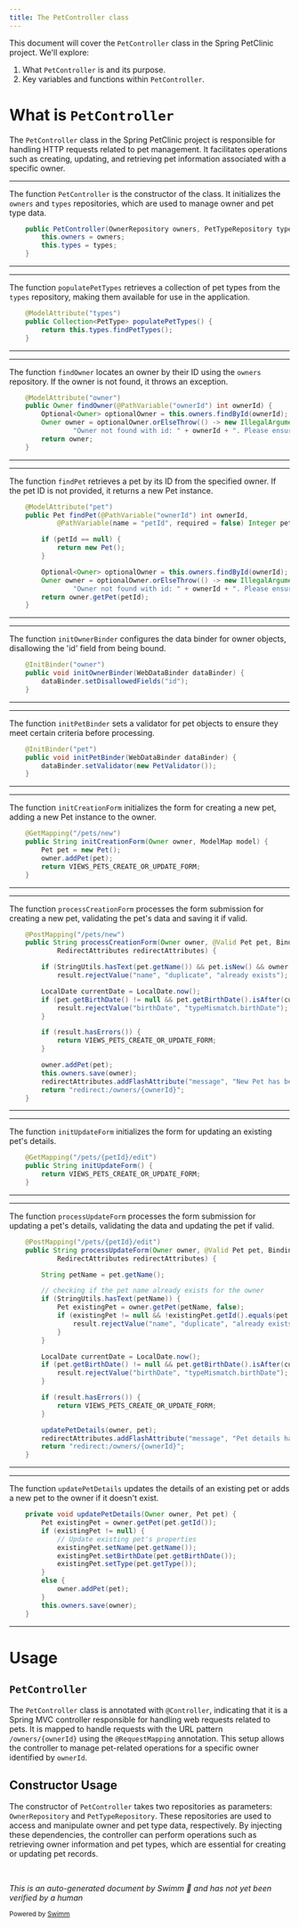 ```yaml
---
title: The PetController class
---
```

This document will cover the <SwmToken path="src/main/java/org/springframework/samples/petclinic/owner/PetController.java" pos="53:3:3" line-data="	public PetController(OwnerRepository owners, PetTypeRepository types) {">`PetController`</SwmToken> class in the Spring PetClinic project. We'll explore:

1. What <SwmToken path="src/main/java/org/springframework/samples/petclinic/owner/PetController.java" pos="53:3:3" line-data="	public PetController(OwnerRepository owners, PetTypeRepository types) {">`PetController`</SwmToken> is and its purpose.
2. Key variables and functions within <SwmToken path="src/main/java/org/springframework/samples/petclinic/owner/PetController.java" pos="53:3:3" line-data="	public PetController(OwnerRepository owners, PetTypeRepository types) {">`PetController`</SwmToken>.

# What is <SwmToken path="src/main/java/org/springframework/samples/petclinic/owner/PetController.java" pos="53:3:3" line-data="	public PetController(OwnerRepository owners, PetTypeRepository types) {">`PetController`</SwmToken>

The <SwmToken path="src/main/java/org/springframework/samples/petclinic/owner/PetController.java" pos="53:3:3" line-data="	public PetController(OwnerRepository owners, PetTypeRepository types) {">`PetController`</SwmToken> class in the Spring PetClinic project is responsible for handling HTTP requests related to pet management. It facilitates operations such as creating, updating, and retrieving pet information associated with a specific owner.

<SwmSnippet path="/src/main/java/org/springframework/samples/petclinic/owner/PetController.java" line="53">

---

The function <SwmToken path="src/main/java/org/springframework/samples/petclinic/owner/PetController.java" pos="53:3:3" line-data="	public PetController(OwnerRepository owners, PetTypeRepository types) {">`PetController`</SwmToken> is the constructor of the class. It initializes the <SwmToken path="src/main/java/org/springframework/samples/petclinic/owner/PetController.java" pos="53:7:7" line-data="	public PetController(OwnerRepository owners, PetTypeRepository types) {">`owners`</SwmToken> and <SwmToken path="src/main/java/org/springframework/samples/petclinic/owner/PetController.java" pos="53:12:12" line-data="	public PetController(OwnerRepository owners, PetTypeRepository types) {">`types`</SwmToken> repositories, which are used to manage owner and pet type data.

```java
	public PetController(OwnerRepository owners, PetTypeRepository types) {
		this.owners = owners;
		this.types = types;
	}
```

---

</SwmSnippet>

<SwmSnippet path="/src/main/java/org/springframework/samples/petclinic/owner/PetController.java" line="58">

---

The function <SwmToken path="src/main/java/org/springframework/samples/petclinic/owner/PetController.java" pos="59:8:8" line-data="	public Collection&lt;PetType&gt; populatePetTypes() {">`populatePetTypes`</SwmToken> retrieves a collection of pet types from the <SwmToken path="src/main/java/org/springframework/samples/petclinic/owner/PetController.java" pos="58:5:5" line-data="	@ModelAttribute(&quot;types&quot;)">`types`</SwmToken> repository, making them available for use in the application.

```java
	@ModelAttribute("types")
	public Collection<PetType> populatePetTypes() {
		return this.types.findPetTypes();
	}
```

---

</SwmSnippet>

<SwmSnippet path="/src/main/java/org/springframework/samples/petclinic/owner/PetController.java" line="63">

---

The function <SwmToken path="src/main/java/org/springframework/samples/petclinic/owner/PetController.java" pos="64:5:5" line-data="	public Owner findOwner(@PathVariable(&quot;ownerId&quot;) int ownerId) {">`findOwner`</SwmToken> locates an owner by their ID using the <SwmToken path="src/main/java/org/springframework/samples/petclinic/owner/PetController.java" pos="65:12:12" line-data="		Optional&lt;Owner&gt; optionalOwner = this.owners.findById(ownerId);">`owners`</SwmToken> repository. If the owner is not found, it throws an exception.

```java
	@ModelAttribute("owner")
	public Owner findOwner(@PathVariable("ownerId") int ownerId) {
		Optional<Owner> optionalOwner = this.owners.findById(ownerId);
		Owner owner = optionalOwner.orElseThrow(() -> new IllegalArgumentException(
				"Owner not found with id: " + ownerId + ". Please ensure the ID is correct "));
		return owner;
	}
```

---

</SwmSnippet>

<SwmSnippet path="/src/main/java/org/springframework/samples/petclinic/owner/PetController.java" line="71">

---

The function <SwmToken path="src/main/java/org/springframework/samples/petclinic/owner/PetController.java" pos="72:5:5" line-data="	public Pet findPet(@PathVariable(&quot;ownerId&quot;) int ownerId,">`findPet`</SwmToken> retrieves a pet by its ID from the specified owner. If the pet ID is not provided, it returns a new Pet instance.

```java
	@ModelAttribute("pet")
	public Pet findPet(@PathVariable("ownerId") int ownerId,
			@PathVariable(name = "petId", required = false) Integer petId) {

		if (petId == null) {
			return new Pet();
		}

		Optional<Owner> optionalOwner = this.owners.findById(ownerId);
		Owner owner = optionalOwner.orElseThrow(() -> new IllegalArgumentException(
				"Owner not found with id: " + ownerId + ". Please ensure the ID is correct "));
		return owner.getPet(petId);
	}
```

---

</SwmSnippet>

<SwmSnippet path="/src/main/java/org/springframework/samples/petclinic/owner/PetController.java" line="85">

---

The function <SwmToken path="src/main/java/org/springframework/samples/petclinic/owner/PetController.java" pos="86:5:5" line-data="	public void initOwnerBinder(WebDataBinder dataBinder) {">`initOwnerBinder`</SwmToken> configures the data binder for owner objects, disallowing the 'id' field from being bound.

```java
	@InitBinder("owner")
	public void initOwnerBinder(WebDataBinder dataBinder) {
		dataBinder.setDisallowedFields("id");
	}
```

---

</SwmSnippet>

<SwmSnippet path="/src/main/java/org/springframework/samples/petclinic/owner/PetController.java" line="90">

---

The function <SwmToken path="src/main/java/org/springframework/samples/petclinic/owner/PetController.java" pos="91:5:5" line-data="	public void initPetBinder(WebDataBinder dataBinder) {">`initPetBinder`</SwmToken> sets a validator for pet objects to ensure they meet certain criteria before processing.

```java
	@InitBinder("pet")
	public void initPetBinder(WebDataBinder dataBinder) {
		dataBinder.setValidator(new PetValidator());
	}
```

---

</SwmSnippet>

<SwmSnippet path="/src/main/java/org/springframework/samples/petclinic/owner/PetController.java" line="95">

---

The function <SwmToken path="src/main/java/org/springframework/samples/petclinic/owner/PetController.java" pos="96:5:5" line-data="	public String initCreationForm(Owner owner, ModelMap model) {">`initCreationForm`</SwmToken> initializes the form for creating a new pet, adding a new Pet instance to the owner.

```java
	@GetMapping("/pets/new")
	public String initCreationForm(Owner owner, ModelMap model) {
		Pet pet = new Pet();
		owner.addPet(pet);
		return VIEWS_PETS_CREATE_OR_UPDATE_FORM;
	}
```

---

</SwmSnippet>

<SwmSnippet path="/src/main/java/org/springframework/samples/petclinic/owner/PetController.java" line="102">

---

The function <SwmToken path="src/main/java/org/springframework/samples/petclinic/owner/PetController.java" pos="103:5:5" line-data="	public String processCreationForm(Owner owner, @Valid Pet pet, BindingResult result,">`processCreationForm`</SwmToken> processes the form submission for creating a new pet, validating the pet's data and saving it if valid.

```java
	@PostMapping("/pets/new")
	public String processCreationForm(Owner owner, @Valid Pet pet, BindingResult result,
			RedirectAttributes redirectAttributes) {

		if (StringUtils.hasText(pet.getName()) && pet.isNew() && owner.getPet(pet.getName(), true) != null)
			result.rejectValue("name", "duplicate", "already exists");

		LocalDate currentDate = LocalDate.now();
		if (pet.getBirthDate() != null && pet.getBirthDate().isAfter(currentDate)) {
			result.rejectValue("birthDate", "typeMismatch.birthDate");
		}

		if (result.hasErrors()) {
			return VIEWS_PETS_CREATE_OR_UPDATE_FORM;
		}

		owner.addPet(pet);
		this.owners.save(owner);
		redirectAttributes.addFlashAttribute("message", "New Pet has been Added");
		return "redirect:/owners/{ownerId}";
	}
```

---

</SwmSnippet>

<SwmSnippet path="/src/main/java/org/springframework/samples/petclinic/owner/PetController.java" line="124">

---

The function <SwmToken path="src/main/java/org/springframework/samples/petclinic/owner/PetController.java" pos="125:5:5" line-data="	public String initUpdateForm() {">`initUpdateForm`</SwmToken> initializes the form for updating an existing pet's details.

```java
	@GetMapping("/pets/{petId}/edit")
	public String initUpdateForm() {
		return VIEWS_PETS_CREATE_OR_UPDATE_FORM;
	}
```

---

</SwmSnippet>

<SwmSnippet path="/src/main/java/org/springframework/samples/petclinic/owner/PetController.java" line="129">

---

The function <SwmToken path="src/main/java/org/springframework/samples/petclinic/owner/PetController.java" pos="130:5:5" line-data="	public String processUpdateForm(Owner owner, @Valid Pet pet, BindingResult result,">`processUpdateForm`</SwmToken> processes the form submission for updating a pet's details, validating the data and updating the pet if valid.

```java
	@PostMapping("/pets/{petId}/edit")
	public String processUpdateForm(Owner owner, @Valid Pet pet, BindingResult result,
			RedirectAttributes redirectAttributes) {

		String petName = pet.getName();

		// checking if the pet name already exists for the owner
		if (StringUtils.hasText(petName)) {
			Pet existingPet = owner.getPet(petName, false);
			if (existingPet != null && !existingPet.getId().equals(pet.getId())) {
				result.rejectValue("name", "duplicate", "already exists");
			}
		}

		LocalDate currentDate = LocalDate.now();
		if (pet.getBirthDate() != null && pet.getBirthDate().isAfter(currentDate)) {
			result.rejectValue("birthDate", "typeMismatch.birthDate");
		}

		if (result.hasErrors()) {
			return VIEWS_PETS_CREATE_OR_UPDATE_FORM;
		}

		updatePetDetails(owner, pet);
		redirectAttributes.addFlashAttribute("message", "Pet details has been edited");
		return "redirect:/owners/{ownerId}";
	}
```

---

</SwmSnippet>

<SwmSnippet path="/src/main/java/org/springframework/samples/petclinic/owner/PetController.java" line="162">

---

The function <SwmToken path="src/main/java/org/springframework/samples/petclinic/owner/PetController.java" pos="162:5:5" line-data="	private void updatePetDetails(Owner owner, Pet pet) {">`updatePetDetails`</SwmToken> updates the details of an existing pet or adds a new pet to the owner if it doesn't exist.

```java
	private void updatePetDetails(Owner owner, Pet pet) {
		Pet existingPet = owner.getPet(pet.getId());
		if (existingPet != null) {
			// Update existing pet's properties
			existingPet.setName(pet.getName());
			existingPet.setBirthDate(pet.getBirthDate());
			existingPet.setType(pet.getType());
		}
		else {
			owner.addPet(pet);
		}
		this.owners.save(owner);
	}
```

---

</SwmSnippet>

# Usage

## <SwmToken path="src/main/java/org/springframework/samples/petclinic/owner/PetController.java" pos="53:3:3" line-data="	public PetController(OwnerRepository owners, PetTypeRepository types) {">`PetController`</SwmToken>

The <SwmToken path="src/main/java/org/springframework/samples/petclinic/owner/PetController.java" pos="53:3:3" line-data="	public PetController(OwnerRepository owners, PetTypeRepository types) {">`PetController`</SwmToken> class is annotated with <SwmToken path="src/main/java/org/springframework/samples/petclinic/owner/PetController.java" pos="43:0:1" line-data="@Controller">`@Controller`</SwmToken>, indicating that it is a Spring MVC controller responsible for handling web requests related to pets. It is mapped to handle requests with the URL pattern <SwmToken path="src/main/java/org/springframework/samples/petclinic/owner/PetController.java" pos="44:4:9" line-data="@RequestMapping(&quot;/owners/{ownerId}&quot;)">`/owners/{ownerId}`</SwmToken> using the <SwmToken path="src/main/java/org/springframework/samples/petclinic/owner/PetController.java" pos="44:0:1" line-data="@RequestMapping(&quot;/owners/{ownerId}&quot;)">`@RequestMapping`</SwmToken> annotation. This setup allows the controller to manage pet-related operations for a specific owner identified by <SwmToken path="src/main/java/org/springframework/samples/petclinic/owner/PetController.java" pos="64:11:11" line-data="	public Owner findOwner(@PathVariable(&quot;ownerId&quot;) int ownerId) {">`ownerId`</SwmToken>.

## Constructor Usage

The constructor of <SwmToken path="src/main/java/org/springframework/samples/petclinic/owner/PetController.java" pos="53:3:3" line-data="	public PetController(OwnerRepository owners, PetTypeRepository types) {">`PetController`</SwmToken> takes two repositories as parameters: <SwmToken path="src/main/java/org/springframework/samples/petclinic/owner/PetController.java" pos="53:5:5" line-data="	public PetController(OwnerRepository owners, PetTypeRepository types) {">`OwnerRepository`</SwmToken> and <SwmToken path="src/main/java/org/springframework/samples/petclinic/owner/PetController.java" pos="53:10:10" line-data="	public PetController(OwnerRepository owners, PetTypeRepository types) {">`PetTypeRepository`</SwmToken>. These repositories are used to access and manipulate owner and pet type data, respectively. By injecting these dependencies, the controller can perform operations such as retrieving owner information and pet types, which are essential for creating or updating pet records.

&nbsp;

*This is an auto-generated document by Swimm 🌊 and has not yet been verified by a human*

<SwmMeta version="3.0.0" repo-id="Z2l0aHViJTNBJTNBc3ByaW5nLXBldGNsaW5pYyUzQSUzQXVtYWxpbmdhc3dhbWk=" repo-name="spring-petclinic"><sup>Powered by [Swimm](/)</sup></SwmMeta>
